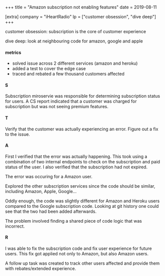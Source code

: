 +++
title = "Amazon subscription not enabling features"
date = 2019-08-11

[extra]
company = "iHeartRadio"
lp = ["customer obsession", "dive deep"]
+++

customer obsession: subscription is the core of customer experience

dive deep: look at neighbouring code for amazon, google and apple

#### metrics
- solved issue across 2 different services (amazon and heroku)
- added a test to cover the edge case
- traced and rebated a few thousand customers affected

#### S
Subscription miroservie was responsible for determining subscription status for users.
A CS report indicated that a customer was charged for subscription but was not seeing
premium features.

#### T
Verify that the customer was actually experiencing an error. Figure out a fix to the issue.

#### A
First I verified that the error was actually happening. This took using a combination of
two internal endpoints to check on the subscription and paid status of the user.
I also verified that the subscription had not expired.

The error was occuring for a Amazon user.

Explored the other subscription services since the code should be similar, including
Amazon, Apple, Google...

Oddly enough, the code was slightly different for Amazon and Heroku users compared to
the Google subscription code. Looking at git history one could see that the two had
been added afterwards.

The problem involved finding a shared piece of code logic that was incorrect.

#### R
I was able to fix the subscription code and fix user experience for future users.
This fix got applied not only to Amazon, but also Amazon users.

A follow up task was created to track other users affected and provide them with
rebates/extended experience.

